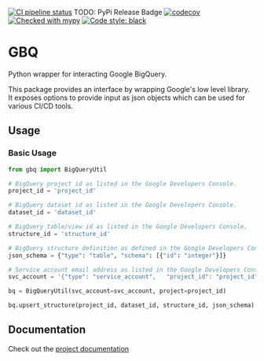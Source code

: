 [![CI pipeline status](https://github.com/wayfair-incubator/gbq/workflows/CI/badge.svg?branch=main)][ci]
TODO: PyPi Release Badge
[![codecov](https://codecov.io/gh/wayfair-incubator/gbq/branch/main/graph/badge.svg)][codecov]
[![Checked with mypy](https://img.shields.io/badge/mypy-checked-blue)][mypy-home]
[![Code style: black](https://img.shields.io/badge/code%20style-black-black.svg)][black-home]


# GBQ

Python wrapper for interacting Google BigQuery.

This package provides an interface by wrapping Google's low level library. It exposes options to provide input as json objects which can be used for various CI/CD tools.

## Usage

### Basic Usage

```python
from gbq import BigQueryUtil

# BigQuery project id as listed in the Google Developers Console.
project_id = 'project_id'

# BigQuery dataset id as listed in the Google Developers Console.
dataset_id = 'dataset_id'

# BigQuery table/view id as listed in the Google Developers Console.
structure_id = 'structure_id'

# BigQuery structure definition as defined in the Google Developers Console.
json_schema = {"type": "table", "schema": [{"id": "integer"}]}

# Service account email address as listed in the Google Developers Console.
svc_account = '{"type": "service_account",   "project_id": "project_id"}'

bq = BigQueryUtil(svc_account=svc_account, project=project_id)

bq.upsert_structure(project_id, dataset_id, structure_id, json_schema)
```

## Documentation

Check out the [project documentation](https://wayfair-incubator.github.io/gbq/)

[ci]: https://github.com/wayfair-incubator/gbq/actions
[codecov]: https://codecov.io/gh/wayfair-incubator/gbq
[mypy-home]: http://mypy-lang.org/
[black-home]: https://github.com/psf/black
[install-docker]: https://docs.docker.com/install/
[pdbpp-home]: https://github.com/pdbpp/pdbpp
[pdb-docs]: https://docs.python.org/3/library/pdb.html
[pdbpp-docs]: https://github.com/pdbpp/pdbpp#usage
[pytest-docs]: https://docs.pytest.org/en/latest/
[mypy-docs]: https://mypy.readthedocs.io/en/stable/
[black-docs]: https://black.readthedocs.io/en/stable/
[isort-docs]: https://pycqa.github.io/isort/
[flake8-docs]: http://flake8.pycqa.org/en/stable/
[bandit-docs]: https://bandit.readthedocs.io/en/stable/
[sem-ver]: https://semver.org/
[pypi]: https://semver.org/
[gbq-docs]: https://github.com/wayfair-incubator/gbq/
